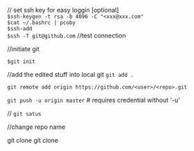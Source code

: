 // set ssh key for easy loggin [optional] <br>
`$ssh-keygen -t rsa -b 4096 -C "<xxx@xxx.com"` <br>
`$cat ~/.bashrc | pcoby` <br>
`$ssh-add` <br>
`$ssh -T git@github.com`  //test connection<br>


//initiate git

`$git init` <br>

//add the edited stuff into local git 
`git add . `<br>

`git remote add origin https://github.com/<user>/<repo>.git`<br>

`git push -u origin master` # requires credential without '-u'<br> 


//
`git satus`<br>


//change repo name

git clone 
git clone <url>
